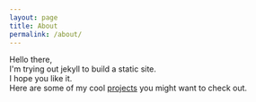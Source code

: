 ```yaml
---
layout: page
title: About
permalink: /about/
---
```

Hello there,  
I'm trying out jekyll to build a static site.  
I hope you like it.  
Here are some of my cool [projects](/projects) you might want to check out. 
